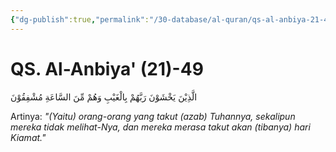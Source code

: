 ```yaml
---
{"dg-publish":true,"permalink":"/30-database/al-quran/qs-al-anbiya-21-49/"}
---
```



# QS. Al-Anbiya' (21)-49
الَّذِيْنَ يَخْشَوْنَ رَبَّهُمْ بِالْغَيْبِ وَهُمْ مِّنَ السَّاعَةِ مُشْفِقُوْنَ 

Artinya: *"(Yaitu) orang-orang yang takut (azab) Tuhannya, sekalipun mereka tidak melihat-Nya, dan mereka merasa takut akan (tibanya) hari Kiamat."*
